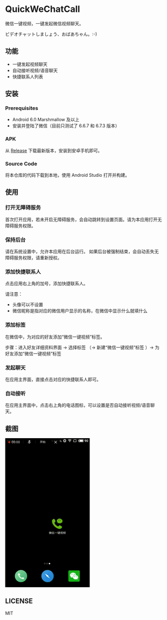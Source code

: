 # QuickWeChatCall
微信一键视频，一键发起微信视频聊天。

ビデオチャットしましょう、おばあちゃん。:-)

## 功能
- 一键发起视频聊天
- 自动接听视频/语音聊天
- 快捷联系人列表

## 安装
### Prerequisites
- Android 6.0 Marshmallow 及以上
- 安装并登陆了微信（目前只测试了 6.6.7 和 6.7.3 版本）

### APK
从 [Release](https://github.com/Andiedie/QuickWeChatCall/releases) 下载最新版本，安装到安卓手机即可。

### Source Code
将本仓库的代码下载到本地，使用 Android Studio 打开并构建。

## 使用
### 打开无障碍服务
首次打开应用，若未开启无障碍服务，会自动跳转到设置页面。请为本应用打开无障碍服务权限。

### 保持后台
请在系统设置中，允许本应用在后台运行。
如果后台被强制结束，会自动丢失无障碍服务权限，请重新授权。

### 添加快捷联系人
点击应用右上角的加号，添加快捷联系人。

请注意：
- 头像可以不设置
- 微信昵称是指对应的微信用户显示的名称，在微信中显示什么就填什么

### 添加标签
在微信中，为对应的好友添加“微信一键视频”标签。

步骤：进入好友详细资料界面 -> 选择标签 （-> 新建“微信一键视频”标签 ）-> 为好友添加“微信一键视频”标签

### 发起聊天
在应用主界面，直接点击对应的快捷联系人即可。

### 自动接听
在应用主界面中，点击右上角的电话图标，可以设置是否自动接听视频/语音聊天。

## 截图
![](https://github.com/Andiedie/QuickWeChatCall/blob/master/screenshot.gif)

## LICENSE
MIT

